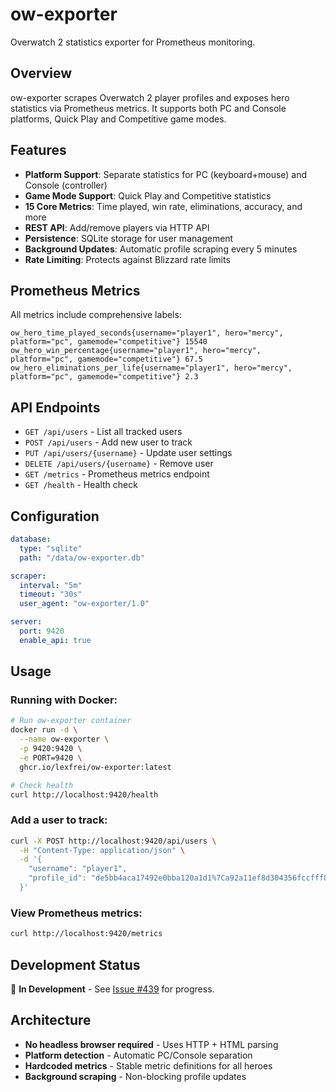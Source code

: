 # ow-exporter

Overwatch 2 statistics exporter for Prometheus monitoring.

## Overview

ow-exporter scrapes Overwatch 2 player profiles and exposes hero statistics via Prometheus metrics. It supports both PC and Console platforms, Quick Play and Competitive game modes.

## Features

- **Platform Support**: Separate statistics for PC (keyboard+mouse) and Console (controller)
- **Game Mode Support**: Quick Play and Competitive statistics
- **15 Core Metrics**: Time played, win rate, eliminations, accuracy, and more
- **REST API**: Add/remove players via HTTP API
- **Persistence**: SQLite storage for user management
- **Background Updates**: Automatic profile scraping every 5 minutes
- **Rate Limiting**: Protects against Blizzard rate limits

## Prometheus Metrics

All metrics include comprehensive labels:

```
ow_hero_time_played_seconds{username="player1", hero="mercy", platform="pc", gamemode="competitive"} 15540
ow_hero_win_percentage{username="player1", hero="mercy", platform="pc", gamemode="competitive"} 67.5
ow_hero_eliminations_per_life{username="player1", hero="mercy", platform="pc", gamemode="competitive"} 2.3
```

## API Endpoints

- `GET /api/users` - List all tracked users
- `POST /api/users` - Add new user to track
- `PUT /api/users/{username}` - Update user settings
- `DELETE /api/users/{username}` - Remove user
- `GET /metrics` - Prometheus metrics endpoint
- `GET /health` - Health check

## Configuration

```yaml
database:
  type: "sqlite"
  path: "/data/ow-exporter.db"

scraper:
  interval: "5m"
  timeout: "30s"
  user_agent: "ow-exporter/1.0"

server:
  port: 9420
  enable_api: true
```

## Usage

### Running with Docker:
```bash
# Run ow-exporter container
docker run -d \
  --name ow-exporter \
  -p 9420:9420 \
  -e PORT=9420 \
  ghcr.io/lexfrei/ow-exporter:latest

# Check health
curl http://localhost:9420/health
```

### Add a user to track:
```bash
curl -X POST http://localhost:9420/api/users \
  -H "Content-Type: application/json" \
  -d '{
    "username": "player1",
    "profile_id": "de5bb4aca17492e0bba120a1d1%7Ca92a11ef8d304356fccfff8df12e1dc6"
  }'
```

### View Prometheus metrics:
```bash
curl http://localhost:9420/metrics
```

## Development Status

🚧 **In Development** - See [Issue #439](https://github.com/lexfrei/tools/issues/439) for progress.

## Architecture

- **No headless browser required** - Uses HTTP + HTML parsing
- **Platform detection** - Automatic PC/Console separation
- **Hardcoded metrics** - Stable metric definitions for all heroes
- **Background scraping** - Non-blocking profile updates